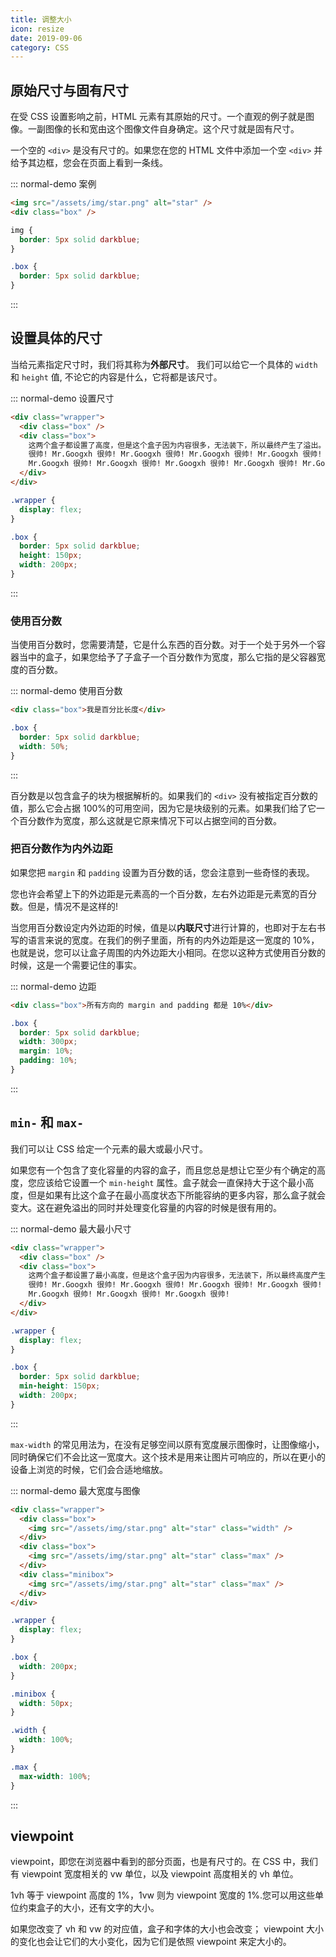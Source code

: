 ```yaml
---
title: 调整大小
icon: resize
date: 2019-09-06
category: CSS
---
```


## 原始尺寸与固有尺寸

在受 CSS 设置影响之前，HTML 元素有其原始的尺寸。一个直观的例子就是图像。一副图像的长和宽由这个图像文件自身确定。这个尺寸就是固有尺寸。

一个空的 `<div>` 是没有尺寸的。如果您在您的 HTML 文件中添加一个空 `<div>` 并给予其边框，您会在页面上看到一条线。

::: normal-demo 案例

```html
<img src="/assets/img/star.png" alt="star" />
<div class="box" />
```

```css
img {
  border: 5px solid darkblue;
}

.box {
  border: 5px solid darkblue;
}
```

:::

## 设置具体的尺寸

当给元素指定尺寸时，我们将其称为**外部尺寸**。 我们可以给它一个具体的 `width` 和 `height` 值, 不论它的内容是什么，它将都是该尺寸。

::: normal-demo 设置尺寸

```html
<div class="wrapper">
  <div class="box" />
  <div class="box">
    这两个盒子都设置了高度，但是这个盒子因为内容很多，无法装下，所以最终产生了溢出。Mr.Googxh
    很帅! Mr.Googxh 很帅! Mr.Googxh 很帅! Mr.Googxh 很帅! Mr.Googxh 很帅! Mr.Googxh 很帅!
    Mr.Googxh 很帅! Mr.Googxh 很帅! Mr.Googxh 很帅! Mr.Googxh 很帅! Mr.Googxh 很帅!
  </div>
</div>
```

```css
.wrapper {
  display: flex;
}

.box {
  border: 5px solid darkblue;
  height: 150px;
  width: 200px;
}
```

:::

### 使用百分数

当使用百分数时，您需要清楚，它是什么东西的百分数。对于一个处于另外一个容器当中的盒子，如果您给予了子盒子一个百分数作为宽度，那么它指的是父容器宽度的百分数。

::: normal-demo 使用百分数

```html
<div class="box">我是百分比长度</div>
```

```css
.box {
  border: 5px solid darkblue;
  width: 50%;
}
```

:::

百分数是以包含盒子的块为根据解析的。如果我们的 `<div>` 没有被指定百分数的值，那么它会占据 100%的可用空间，因为它是块级别的元素。如果我们给了它一个百分数作为宽度，那么这就是它原来情况下可以占据空间的百分数。

### 把百分数作为内外边距

如果您把 `margin` 和 `padding` 设置为百分数的话，您会注意到一些奇怪的表现。

您也许会希望上下的外边距是元素高的一个百分数，左右外边距是元素宽的百分数。但是，情况不是这样的!

当您用百分数设定内外边距的时候，值是以**内联尺寸**进行计算的，也即对于左右书写的语言来说的宽度。在我们的例子里面，所有的内外边距是这一宽度的 10%，也就是说，您可以让盒子周围的内外边距大小相同。在您以这种方式使用百分数的时候，这是一个需要记住的事实。

::: normal-demo 边距

```html
<div class="box">所有方向的 margin and padding 都是 10%</div>
```

```css
.box {
  border: 5px solid darkblue;
  width: 300px;
  margin: 10%;
  padding: 10%;
}
```

:::

## `min-` 和 `max-`

我们可以让 CSS 给定一个元素的最大或最小尺寸。

如果您有一个包含了变化容量的内容的盒子，而且您总是想让它至少有个确定的高度，您应该给它设置一个 `min-height` 属性。盒子就会一直保持大于这个最小高度，但是如果有比这个盒子在最小高度状态下所能容纳的更多内容，那么盒子就会变大。这在避免溢出的同时并处理变化容量的内容的时候是很有用的。

::: normal-demo 最大最小尺寸

```html
<div class="wrapper">
  <div class="box" />
  <div class="box">
    这两个盒子都设置了最小高度，但是这个盒子因为内容很多，无法装下，所以最终高度产生了扩大。Mr.Googxh
    很帅! Mr.Googxh 很帅! Mr.Googxh 很帅! Mr.Googxh 很帅! Mr.Googxh 很帅! Mr.Googxh 很帅!
    Mr.Googxh 很帅! Mr.Googxh 很帅! Mr.Googxh 很帅!
  </div>
</div>
```

```css
.wrapper {
  display: flex;
}

.box {
  border: 5px solid darkblue;
  min-height: 150px;
  width: 200px;
}
```

:::

`max-width` 的常见用法为，在没有足够空间以原有宽度展示图像时，让图像缩小，同时确保它们不会比这一宽度大。这个技术是用来让图片可响应的，所以在更小的设备上浏览的时候，它们会合适地缩放。

::: normal-demo 最大宽度与图像

```html
<div class="wrapper">
  <div class="box">
    <img src="/assets/img/star.png" alt="star" class="width" />
  </div>
  <div class="box">
    <img src="/assets/img/star.png" alt="star" class="max" />
  </div>
  <div class="minibox">
    <img src="/assets/img/star.png" alt="star" class="max" />
  </div>
</div>
```

```css
.wrapper {
  display: flex;
}

.box {
  width: 200px;
}

.minibox {
  width: 50px;
}

.width {
  width: 100%;
}

.max {
  max-width: 100%;
}
```

:::

## viewpoint

viewpoint，即您在浏览器中看到的部分页面，也是有尺寸的。在 CSS 中，我们有 viewpoint 宽度相关的 vw 单位，以及 viewpoint 高度相关的 vh 单位。

1vh 等于 viewpoint 高度的 1%，1vw 则为 viewpoint 宽度的 1%.您可以用这些单位约束盒子的大小，还有文字的大小。

如果您改变了 vh 和 vw 的对应值，盒子和字体的大小也会改变； viewpoint 大小的变化也会让它们的大小变化，因为它们是依照 viewpoint 来定大小的。
